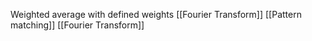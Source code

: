 Weighted average with defined weights
[[Fourier Transform]]
[[Pattern matching]]
[[Fourier Transform]]